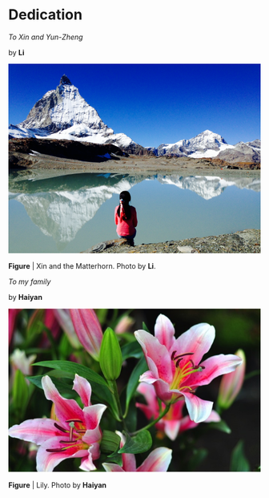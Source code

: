 # Dedication

*To Xin and Yun-Zheng*

by **Li**

![alps image](figure/alps.png)

**Figure** | Xin and the Matterhorn. Photo by **Li**.

*To my family*

by **Haiyan**

![lily image](figure/lily.jpg)

**Figure** | Lily. Photo by **Haiyan**